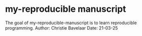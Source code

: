 # my-reproducible manuscript

<!-- badges: start -->
<!-- badges: end -->

The goal of my-reproducible-manuscript is to learn reproducible programming.
Author: Christie Bavelaar
Date: 21-03-25


